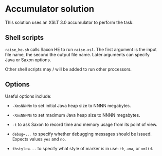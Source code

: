# Accumulator solution

This solution uses an XSLT 3.0 accumulator to perform the task.

## Shell scripts ##

`raise_he.sh` calls Saxon HE to run `raise.xsl`. The first argument is the input file name, the second the output file name.  Later arguments can specify Java or Saxon options.

Other shell scripts may / will be added to run other processors.

## Options

Useful options include: 

* `-XmsNNNNm` to set initial Java heap size to NNNN megabytes. 
* `-XmxNNNNm` to set maximum Java heap size to NNNN megabytes. 

* `-t` to ask Saxon to record time and memory usage from its point of view. 
* `debug=...` to specify whether debugging messages should be issued.  Expects values `yes` and `no`. 
* `thstyle=...` to specify what style of marker is in use: `th`, `ana`, or `xmlid`. 


